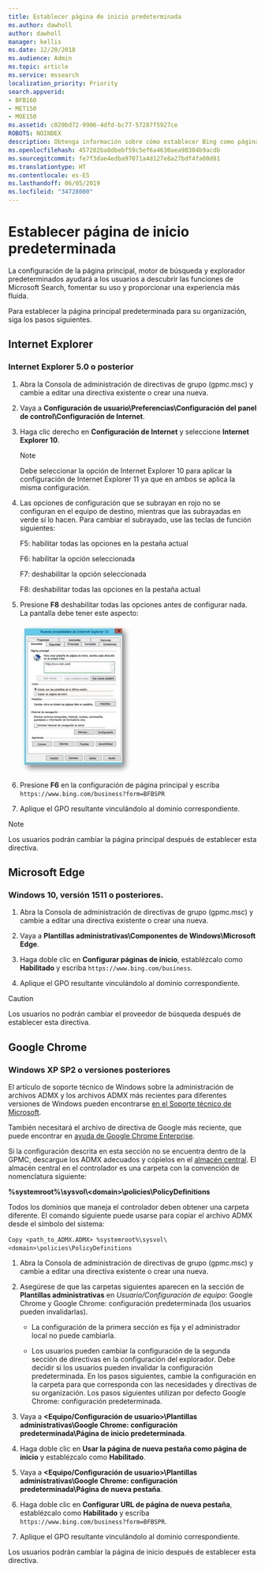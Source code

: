 ```yaml
---
title: Establecer página de inicio predeterminada
ms.author: dawholl
author: dawholl
manager: kellis
ms.date: 12/20/2018
ms.audience: Admin
ms.topic: article
ms.service: mssearch
localization_priority: Priority
search.appverid:
- BFB160
- MET150
- MOE150
ms.assetid: c020bd72-9906-4dfd-bc77-57287f5927ce
ROBOTS: NOINDEX
description: Obtenga información sobre cómo establecer Bing como página principal predeterminada para su empresa con Microsoft Search.
ms.openlocfilehash: 457202ba8dbebf59c5ef6a4630aea98304b9acdb
ms.sourcegitcommit: fe7f3dae4edba97071a4d127e8a27bdf4fa00d81
ms.translationtype: HT
ms.contentlocale: es-ES
ms.lasthandoff: 06/05/2019
ms.locfileid: "34728000"
---
```

# <a name="set-default-homepage"></a>Establecer página de inicio predeterminada

La configuración de la página principal, motor de búsqueda y explorador predeterminados ayudará a los usuarios a descubrir las funciones de Microsoft Search, fomentar su uso y proporcionar una experiencia más fluida.
  
Para establecer la página principal predeterminada para su organización, siga los pasos siguientes.
  
## <a name="internet-explorer"></a>Internet Explorer

### <a name="internet-explorer-50-or-later"></a>Internet Explorer 5.0 o posterior

1. Abra la Consola de administración de directivas de grupo (gpmc.msc) y cambie a editar una directiva existente o crear una nueva.
    
2. Vaya a **Configuración de usuario\Preferencias\Configuración del panel de control\Configuración de Internet**.
    
3. Haga clic derecho en **Configuración de Internet** y seleccione **Internet Explorer 10**.
    
    > [!NOTE]
    > Debe seleccionar la opción de Internet Explorer 10 para aplicar la configuración de Internet Explorer 11 ya que en ambos se aplica la misma configuración. 
  
4. Las opciones de configuración que se subrayan en rojo no se configuran en el equipo de destino, mientras que las subrayadas en verde sí lo hacen. Para cambiar el subrayado, use las teclas de función siguientes:
    
    F5: habilitar todas las opciones en la pestaña actual
    
    F6: habilitar la opción seleccionada
    
    F7: deshabilitar la opción seleccionada
    
    F8: deshabilitar todas las opciones en la pestaña actual
    
5. Presione **F8** deshabilitar todas las opciones antes de configurar nada. La pantalla debe tener este aspecto: 
    
    ![Cuadro de diálogo Propiedades de Internet Explorer 10](media/2fd55755-5007-4e33-a795-c42ce2fcef4a.jpg)
  
6. Presione **F6** en la configuración de página principal y escriba `https://www.bing.com/business?form=BFBSPR`
    
7. Aplique el GPO resultante vinculándolo al dominio correspondiente.
    
> [!NOTE]
> Los usuarios podrán cambiar la página principal después de establecer esta directiva. 
  
## <a name="microsoft-edge"></a>Microsoft Edge

### <a name="windows-10-version-1511-or-later"></a>Windows 10, versión 1511 o posteriores.

1. Abra la Consola de administración de directivas de grupo (gpmc.msc) y cambie a editar una directiva existente o crear una nueva.
    
2. Vaya a **Plantillas administrativas\Componentes de Windows\Microsoft Edge**.
    
1. Haga doble clic en **Configurar páginas de inicio**, establézcalo como **Habilitado** y escriba `https://www.bing.com/business`.
    
3. Aplique el GPO resultante vinculándolo al dominio correspondiente.
    
> [!CAUTION]
> Los usuarios no podrán cambiar el proveedor de búsqueda después de establecer esta directiva. 
  
## <a name="google-chrome"></a>Google Chrome

### <a name="windows-xp-sp2-or-later"></a>Windows XP SP2 o versiones posteriores

El artículo de soporte técnico de Windows sobre la administración de archivos ADMX y los archivos ADMX más recientes para diferentes versiones de Windows pueden encontrarse [en el Soporte técnico de Microsoft](https://support.microsoft.com/es-ES/help/3087759/how-to-create-and-manage-the-central-store-for-group-policy-administra).

También necesitará el archivo de directiva de Google más reciente, que puede encontrar en [ayuda de Google Chrome Enterprise](https://support.google.com/chrome/a/answer/187202).
  
Si la configuración descrita en esta sección no se encuentra dentro de la GPMC, descargue los ADMX adecuados y cópielos en el [almacén central](https://docs.microsoft.com/es-ES/previous-versions/windows/it-pro/windows-vista/cc748955%28v%3dws.10%29). El almacén central en el controlador es una carpeta con la convención de nomenclatura siguiente:
  
 **%systemroot%\sysvol\\<domain\>\policies\PolicyDefinitions**
  
Todos los dominios que maneja el controlador deben obtener una carpeta diferente. El comando siguiente puede usarse para copiar el archivo ADMX desde el símbolo del sistema:
  
 `Copy <path_to_ADMX.ADMX> %systemroot%\sysvol\<domain>\policies\PolicyDefinitions`
  
1. Abra la Consola de administración de directivas de grupo (gpmc.msc) y cambie a editar una directiva existente o crear una nueva.
    
2. Asegúrese de que las carpetas siguientes aparecen en la sección de **Plantillas administrativas** en *Usuario/Configuración de equipo*: Google Chrome y Google Chrome: configuración predeterminada (los usuarios pueden invalidarlas).
    
   - La configuración de la primera sección es fija y el administrador local no puede cambiarla.
    
   - Los usuarios pueden cambiar la configuración de la segunda sección de directivas en la configuración del explorador. Debe decidir si los usuarios pueden invalidar la configuración predeterminada. En los pasos siguientes, cambie la configuración en la carpeta para que corresponda con las necesidades y directivas de su organización. Los pasos siguientes utilizan por defecto Google Chrome: configuración predeterminada.
    
3. Vaya a **&lt;Equipo/Configuración de usuario&gt;\Plantillas administrativas\Google Chrome: configuración predeterminada\Página de inicio predeterminada**.
    
4. Haga doble clic en **Usar la página de nueva pestaña como página de inicio** y establézcalo como **Habilitado**.
    
5. Vaya a **&lt;Equipo/Configuración de usuario&gt;\Plantillas administrativas\Google Chrome: configuración predeterminada\Página de nueva pestaña**.
    
6. Haga doble clic en **Configurar URL de página de nueva pestaña**, establézcalo como **Habilitado** y escriba `https://www.bing.com/business?form=BFBSPR`.
    
7. Aplique el GPO resultante vinculándolo al dominio correspondiente.
    
Los usuarios podrán cambiar la página de inicio después de establecer esta directiva.